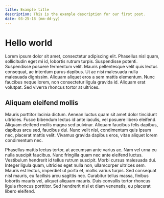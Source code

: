 ```yaml
---
title: Example title
description: This is the example description for our first post.
date: 03-25-18 (mm-dd-yy)
---
```


# Hello world

Lorem ipsum dolor sit amet, consectetur adipiscing elit. Phasellus nisl quam, sollicitudin eget mi id, lobortis rutrum turpis. Suspendisse potenti. Suspendisse posuere fermentum velit. Mauris pellentesque velit quis lectus consequat, ac interdum purus dapibus. Ut ac nisi malesuada nulla malesuada dignissim. Aliquam aliquet eros a sem mattis elementum. Nunc faucibus neque lorem, non consectetur ligula gravida id. Aliquam erat volutpat. Sed viverra rhoncus tortor at ultrices.

## Aliquam eleifend mollis

Mauris porttitor lacinia dictum. Aenean luctus quam sit amet dolor tincidunt ultricies. Fusce bibendum lectus id ante iaculis, vel posuere libero eleifend. Aliquam eleifend mollis magna sed pulvinar. Aliquam faucibus felis dapibus, dapibus arcu sed, faucibus dui. Nunc velit nisi, condimentum quis ipsum nec, placerat mattis velit. Vivamus gravida dapibus eros, vitae aliquet lorem condimentum nec.

Phasellus mattis lectus tortor, at accumsan ante varius ac. Nam vel urna eu nulla suscipit faucibus. Nunc fringilla quam nec ante eleifend luctus. Vestibulum hendrerit id tellus rutrum suscipit. Morbi cursus malesuada dui. Integer ligula quam, ultricies eget nulla non, ullamcorper ultrices sem. Mauris est lectus, imperdiet ut porta et, mollis varius turpis. Sed consequat nisl mauris, eu facilisis arcu sagittis nec. Curabitur tellus massa, finibus lobortis mauris vel, aliquet aliquam mauris. Duis convallis tortor rhoncus ligula rhoncus porttitor. Sed hendrerit nisl et diam venenatis, eu placerat libero eleifend.